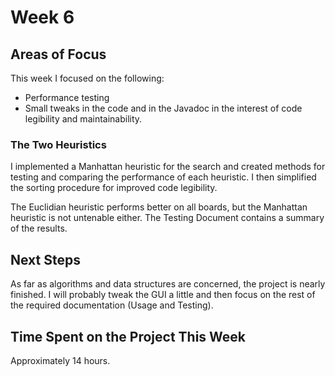 # Week 6

## Areas of Focus

This week I focused on the following:
* Performance testing
* Small tweaks in the code and in the Javadoc in the interest of code legibility and maintainability.

### The Two Heuristics

I implemented a Manhattan heuristic for the search and created methods for testing and comparing the performance of each heuristic. I then simplified the sorting procedure for improved code legibility.

The Euclidian heuristic performs better on all boards, but the Manhattan heuristic is not untenable either. The Testing Document contains a summary of the results.

## Next Steps

As far as algorithms and data structures are concerned, the project is nearly finished. I will probably tweak the GUI a little and then focus on the rest of the required documentation (Usage and Testing).

## Time Spent on the Project This Week

Approximately 14 hours.
